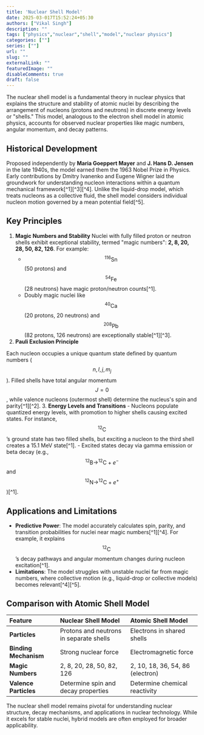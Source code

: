 ```yaml
---
title: 'Nuclear Shell Model'
date: 2025-03-017T15:52:24+05:30
authors: ["Vikal Singh"]
description: ""
tags: ["physics","nuclear","shell","model","nuclear physics"]
categories: [""]
series: [""]
url: ""
slug: ""
externalLink: ""
featuredImage: ""
disableComments: true
draft: false
---
```



The nuclear shell model is a fundamental theory in nuclear physics that explains the structure and stability of atomic nuclei by describing the arrangement of nucleons (protons and neutrons) in discrete energy levels or "shells." This model, analogous to the electron shell model in atomic physics, accounts for observed nuclear properties like magic numbers, angular momentum, and decay patterns.

## Historical Development

Proposed independently by **Maria Goeppert Mayer** and **J. Hans D. Jensen** in the late 1940s, the model earned them the 1963 Nobel Prize in Physics. Early contributions by Dmitry Ivanenko and Eugene Wigner laid the groundwork for understanding nucleon interactions within a quantum mechanical framework[^1][^3][^4]. Unlike the liquid-drop model, which treats nucleons as a collective fluid, the shell model considers individual nucleon motion governed by a mean potential field[^5].

## Key Principles

1. **Magic Numbers and Stability**
Nuclei with fully filled proton or neutron shells exhibit exceptional stability, termed "magic numbers": **2, 8, 20, 28, 50, 82, 126**. For example:
    - $$
^{116}\text{Sn}
$$ (50 protons) and $$
^{54}\text{Fe}
$$ (28 neutrons) have magic proton/neutron counts[^1].
    - Doubly magic nuclei like $$
^{40}\text{Ca}
$$ (20 protons, 20 neutrons) and $$
^{208}\text{Pb}
$$ (82 protons, 126 neutrons) are exceptionally stable[^1][^3].
2. **Pauli Exclusion Principle**

Each nucleon occupies a unique quantum state defined by quantum numbers ($$
n, l, j, m_j
$$). Filled shells have total angular momentum $$
J = 0
$$, while valence nucleons (outermost shell) determine the nucleus's spin and parity[^1][^2].
3. **Energy Levels and Transitions**
    - Nucleons populate quantized energy levels, with promotion to higher shells causing excited states. For instance, $$
^{12}\text{C}
$$’s ground state has two filled shells, but exciting a nucleon to the third shell creates a 15.1 MeV state[^1].
    - Excited states decay via gamma emission or beta decay (e.g., $$
^{12}\text{B} \rightarrow ^{12}\text{C} + e^-
$$ and $$
^{12}\text{N} \rightarrow ^{12}\text{C} + e^+
$$)[^1].

## Applications and Limitations

- **Predictive Power**: The model accurately calculates spin, parity, and transition probabilities for nuclei near magic numbers[^1][^4]. For example, it explains $$
^{12}\text{C}
$$’s decay pathways and angular momentum changes during nucleon excitation[^1].
- **Limitations**: The model struggles with unstable nuclei far from magic numbers, where collective motion (e.g., liquid-drop or collective models) becomes relevant[^4][^5].


## Comparison with Atomic Shell Model

| Feature | Nuclear Shell Model | Atomic Shell Model |
| :-- | :-- | :-- |
| **Particles** | Protons and neutrons in separate shells | Electrons in shared shells |
| **Binding Mechanism** | Strong nuclear force | Electromagnetic force |
| **Magic Numbers** | 2, 8, 20, 28, 50, 82, 126 | 2, 10, 18, 36, 54, 86 (electron) |
| **Valence Particles** | Determine spin and decay properties | Determine chemical reactivity |

The nuclear shell model remains pivotal for understanding nuclear structure, decay mechanisms, and applications in nuclear technology. While it excels for stable nuclei, hybrid models are often employed for broader applicability.


